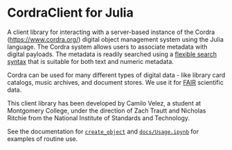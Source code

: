 # CordraClient for Julia

A client library for interacting with a server-based instance of the Cordra (https://www.cordra.org/) 
digital object management system using the Julia language.  The Cordra system allows users to associate 
metadata with digital payloads.  The metadata is readily searched using a 
[flexible search syntax](https://www.cordra.org/documentation/api/search.html) that is suitable
for both text and numeric metadata.

Cordra can be used for many different types of digital data - like library card catalogs, music archives,
and document stores.  We use it for [FAIR](https://en.wikipedia.org/wiki/FAIR_data) scientific data.

This client library has been developed by Camilo Velez, a student at Montgomery College, under the
direction of Zach Trautt and Nicholas Ritchie from the National Institute of Standards and Technology.

See the documentation for [`create_object`](@ref) and [`docs/Usage.ipynb`](https://github.com/usnistgov/CordraClient.jl/blob/master/doc/Usage.ipynb) for examples of routine use.